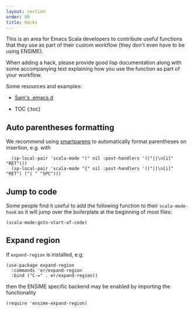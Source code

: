 ```yaml
---
layout: section
order: 90
title: Hacks
---
```


This is an area for Emacs Scala developers to contribute useful functions that they use as part of their custom workflow (they don't even have to be using ENSIME).

When adding a hack, please provide good lisp documentation along with some accompanying text explaining how you use the function as part of your workflow.

Some resources and examples:

- [Sam's .emacs.d](https://github.com/fommil/dotfiles/tree/master/.emacs.d)

- TOC
{:toc}

## Auto parentheses formatting

We recommend using [smartparens](https://github.com/Fuco1/smartparens) to automatically format parentheses on insertion, e.g. with

```elisp
  (sp-local-pair 'scala-mode "(" nil :post-handlers '(("||\n[i]" "RET")))
  (sp-local-pair 'scala-mode "{" nil :post-handlers '(("||\n[i]" "RET") ("| " "SPC")))
```

## Jump to code

Some people find it useful to add the following function to their `scala-mode-hook` as it will jump over the boilerplate at the beginning of most files:

```elisp
(scala-mode:goto-start-of-code)
```

## Expand region

If `expand-region` is installed, e.g.

```elisp
(use-package expand-region
  :commands 'er/expand-region
  :bind ("C-=" . er/expand-region))
```

then the ENSIME specific backend may be enabled by importing the functionality

```elisp
(require 'ensime-expand-region)
```

